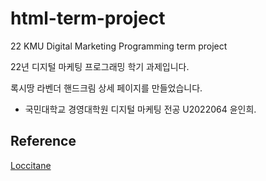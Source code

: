 # html-term-project
22 KMU Digital Marketing Programming term project

22년 디지털 마케팅 프로그래밍 학기 과제입니다.

록시땅 라벤더 핸드크림 상세 페이지를 만들었습니다.

- 국민대학교 경영대학원 디지털 마케팅 전공 U2022064 윤인희.





## Reference

[Loccitane](https://kr.loccitane.com/%EB%9D%BC%EB%B2%A4%EB%8D%94-%ED%95%B8%EB%93%9C-%ED%81%AC%EB%A6%BC-75ml-15MA075L20.html)